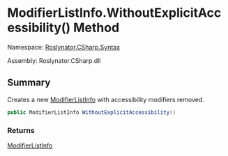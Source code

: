 # ModifierListInfo\.WithoutExplicitAccessibility\(\) Method

Namespace: [Roslynator.CSharp.Syntax](../../README.md)

Assembly: Roslynator\.CSharp\.dll

## Summary

Creates a new [ModifierListInfo](../README.md) with accessibility modifiers removed\.

```csharp
public ModifierListInfo WithoutExplicitAccessibility()
```

### Returns

[ModifierListInfo](../README.md)

